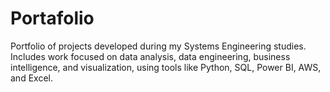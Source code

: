 # Portafolio
Portfolio of projects developed during my Systems Engineering studies. Includes work focused on data analysis, data engineering, business intelligence, and visualization, using tools like Python, SQL, Power BI, AWS, and Excel.
